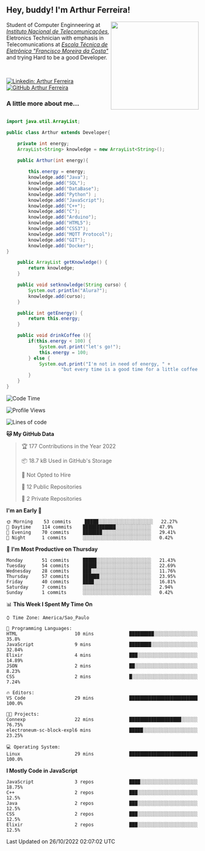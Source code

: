 <h2> Hey, buddy! I'm Arthur Ferreira!</h2>
<img align='right' src="https://media.giphy.com/media/ule4vhcY1xEKQ/giphy.gif" width="230">
<p>Student of Computer Enginneering at  <em><a href="https://inatel.br/home/" target="_blank">Instituto Nacional de Telecomunicações</a></em>, Eletronics Technician with emphasis in Telecomunications at <em><a href="https://www.etefmc.com.br" target="_blank">Escola Técnica de Eletrônica "Francisco Moreira da Costa"</a></em> and trying Hard to be a good Developer.
</p></br>

[![Linkedin: Arthur Ferreira](https://img.shields.io/badge/-Arthur%20Ferreira%20Silva-blue?style=flat-square&logo=Linkedin&logoColor=white&link=https://www.linkedin.com/in/ArthurFerreiraSilva/)]( www.linkedin.com/in/ArthurFerreiraSilva)
[![GitHub Arthur Ferreira](https://img.shields.io/github/followers/arthur-ngdi?label=follow&style=social)](https://github.com/arthur-ngdi)


### A little more about me...  

``` Java

import java.util.ArrayList;

public class Arthur extends Developer{

    private int energy;
    ArrayList<String> knowledge = new ArrayList<String>();

    public Arthur(int energy){
        
        this.energy = energy;
        knowledge.add("Java");
        knowledge.add("SQL");
        knowledge.add("DataBase");
        knowledge.add("Python") ;
        knowledge.add("JavaScript");
        knowledge.add("C++");
        knowledge.add("C");
        knowledge.add("Arduino");
        knowledge.add("HTML5");
        knowledge.add("CSS3");
        knowledge.add("MQTT Protocol");
        knowledge.add("GIT");
        knowledge.add("Docker");
}

    public ArrayList getKnowledge() {
        return knowledge;
    }

    public void setknowledge(String curso) {
        System.out.println("Alura?");
        knowledge.add(curso);
    }

    public int getEnergy() {
        return this.energy;
    }

    public void drinkCoffee (){
        if(this.energy < 100) {
            System.out.print("let's go!");
            this.energy = 100;
        } else {
            System.out.print("I'm not in need of energy, " +
                    "but every time is a good time for a little coffee!");
        }
    }
}

```
<!--START_SECTION:waka-->
![Code Time](http://img.shields.io/badge/Code%20Time-173%20hrs%2020%20mins-blue)

![Profile Views](http://img.shields.io/badge/Profile%20Views-0-blue)

![Lines of code](https://img.shields.io/badge/From%20Hello%20World%20I%27ve%20Written-485%20Thousand%20lines%20of%20code-blue)

**🐱 My GitHub Data** 

> 🏆 177 Contributions in the Year 2022
 > 
> 📦 18.7 kB Used in GitHub's Storage 
 > 
> 🚫 Not Opted to Hire
 > 
> 📜 12 Public Repositories 
 > 
> 🔑 2 Private Repositories  
 > 
**I'm an Early 🐤** 

```text
🌞 Morning    53 commits     █████░░░░░░░░░░░░░░░░░░░░   22.27% 
🌆 Daytime    114 commits    ████████████░░░░░░░░░░░░░   47.9% 
🌃 Evening    70 commits     ███████░░░░░░░░░░░░░░░░░░   29.41% 
🌙 Night      1 commits      ░░░░░░░░░░░░░░░░░░░░░░░░░   0.42%

```
📅 **I'm Most Productive on Thursday** 

```text
Monday       51 commits     █████░░░░░░░░░░░░░░░░░░░░   21.43% 
Tuesday      54 commits     █████░░░░░░░░░░░░░░░░░░░░   22.69% 
Wednesday    28 commits     ███░░░░░░░░░░░░░░░░░░░░░░   11.76% 
Thursday     57 commits     ██████░░░░░░░░░░░░░░░░░░░   23.95% 
Friday       40 commits     ████░░░░░░░░░░░░░░░░░░░░░   16.81% 
Saturday     7 commits      ░░░░░░░░░░░░░░░░░░░░░░░░░   2.94% 
Sunday       1 commits      ░░░░░░░░░░░░░░░░░░░░░░░░░   0.42%

```


📊 **This Week I Spent My Time On** 

```text
⌚︎ Time Zone: America/Sao_Paulo

💬 Programming Languages: 
HTML                     10 mins             █████████░░░░░░░░░░░░░░░░   35.8% 
JavaScript               9 mins              ████████░░░░░░░░░░░░░░░░░   32.84% 
Elixir                   4 mins              ███░░░░░░░░░░░░░░░░░░░░░░   14.89% 
JSON                     2 mins              ██░░░░░░░░░░░░░░░░░░░░░░░   8.23% 
CSS                      2 mins              █░░░░░░░░░░░░░░░░░░░░░░░░   7.24%

🔥 Editors: 
VS Code                  29 mins             █████████████████████████   100.0%

🐱‍💻 Projects: 
Connexp                  22 mins             ███████████████████░░░░░░   76.75% 
electroneum-sc-block-expl6 mins              █████░░░░░░░░░░░░░░░░░░░░   23.25%

💻 Operating System: 
Linux                    29 mins             █████████████████████████   100.0%

```

**I Mostly Code in JavaScript** 

```text
JavaScript               3 repos             ████░░░░░░░░░░░░░░░░░░░░░   18.75% 
C++                      2 repos             ███░░░░░░░░░░░░░░░░░░░░░░   12.5% 
Java                     2 repos             ███░░░░░░░░░░░░░░░░░░░░░░   12.5% 
CSS                      2 repos             ███░░░░░░░░░░░░░░░░░░░░░░   12.5% 
Elixir                   2 repos             ███░░░░░░░░░░░░░░░░░░░░░░   12.5%

```



 Last Updated on 26/10/2022 02:07:02 UTC
<!--END_SECTION:waka-->

